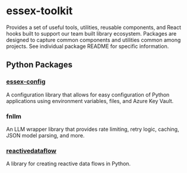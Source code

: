 # essex-toolkit

Provides a set of useful tools, utilities, reusable components, and React hooks built to support our team built library ecosystem.
Packages are designed to capture common components and utilities common among projects.
See individual package README for specific information.

## Python Packages

### [essex-config](essex-config/)
A configuration library that allows for easy configuration of Python applications using environment variables, files, and Azure Key Vault.
### fnllm
An LLM wrapper library that provides rate limiting, retry logic, caching, JSON model parsing, and more.
### [reactivedataflow](reactivedataflow/)
A library for creating reactive data flows in Python.
